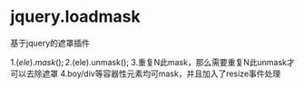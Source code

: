 # jquery.loadmask
基于jquery的遮罩插件

1.$(ele).mask();
2.$(ele).unmask();
3.重复N此mask，那么需要重复N此unmask才可以去除遮罩
4.boy/div等容器性元素均可mask，并且加入了resize事件处理
